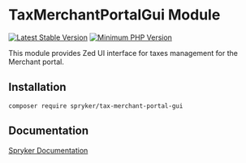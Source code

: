 # TaxMerchantPortalGui Module
[![Latest Stable Version](https://poser.pugx.org/spryker/tax-merchant-portal-gui/v/stable.svg)](https://packagist.org/packages/spryker/tax-merchant-portal-gui)
[![Minimum PHP Version](https://img.shields.io/badge/php-%3E%3D%207.3-8892BF.svg)](https://php.net/)

This module provides Zed UI interface for taxes management for the Merchant portal.

## Installation

```
composer require spryker/tax-merchant-portal-gui
```

## Documentation

[Spryker Documentation](https://documentation.spryker.com/module_guide/overview.htm)

